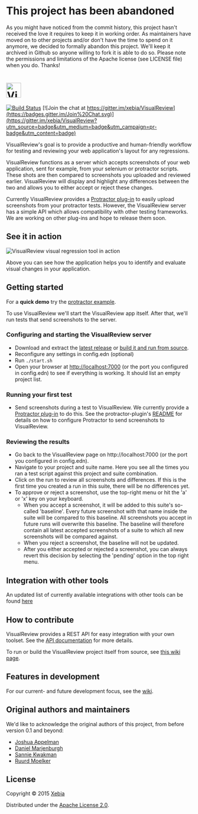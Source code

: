 # This project has been abandoned
As you might have noticed from the commit history, this project hasn't received the love it requires to keep it in working order. As maintainers have moved on to other projects and/or don't have the time to spend on it anymore, we decided to formally abandon this project. We'll keep it archived in Github so anyone willing to fork it is able to do so. Please note the permissions and limitations of the Apache license (see LICENSE file) when you do. Thanks!

# <img src="https://cloud.githubusercontent.com/assets/205326/8749163/038588f4-2ca0-11e5-94f7-25074b6b1ee8.png" alt="VisualReview logo" height="40x"> 
[![Build Status](https://travis-ci.org/xebia/VisualReview.svg?branch=master)](https://travis-ci.org/xebia/VisualReview) [![Join the chat at https://gitter.im/xebia/VisualReview](https://badges.gitter.im/Join%20Chat.svg)](https://gitter.im/xebia/VisualReview?utm_source=badge&utm_medium=badge&utm_campaign=pr-badge&utm_content=badge)

VisualReview's goal is to provide a productive and human-friendly workflow for testing and reviewing your web application's layout for any regressions.

VisualReview functions as a server which accepts screenshots of your web application, sent for example, from your selenium or protractor scripts.
These shots are then compared to screenshots you uploaded and reviewed earlier. VisualReview will display and highlight any differences
between the two and allows you to either accept or reject these changes.

Currently VisualReview provides a [Protractor plug-in](https://www.github.com/xebia/VisualReview-protractor) to easily
upload screenshots from your protractor tests. However, the VisualReview server has a simple API which allows
compatibility with other testing frameworks. We are working on other plug-ins and hope to release them soon.

## See it in action
![VisualReview visual regression tool in action](https://cloud.githubusercontent.com/assets/205326/8633297/1d86b464-27c1-11e5-85db-66cefbff4def.gif)

Above you can see how the application helps you to identify and evaluate visual changes in your application.

## Getting started
For a **quick demo** try the [protractor example](https://github.com/xebia/VisualReview-protractor/blob/master/example-project/README.md).

To use VisualReview we'll start the VisualReview app itself. After that, we'll run tests that send screenshots to the server. 

### Configuring and starting the VisualReview server

* Download and extract the [latest release](https://github.com/xebia/VisualReview/releases) or [build it and run from source](https://github.com/xebia/VisualReview/wiki/Building-and-running-from-source).
* Reconfigure any settings in config.edn (optional)
* Run `./start.sh`
* Open your browser at [http://localhost:7000](http://localhost:7000) (or the port you configured in config.edn) to see if everything is working. It should list an empty project list.

### Running your first test
* Send screenshots during a test to VisualReview. We currently provide a [Protractor plug-in](https://www.github.com/xebia/VisualReview-protractor) to do this. See
the protractor-plugin's [README](https://github.com/xebia/VisualReview-protractor/blob/master/README.md) for details on how to configure Protractor to send screenshots to VisualReview.

### Reviewing the results
* Go back to the VisualReview page on http://localhost:7000 (or the port you configured in config.edn).
* Navigate to your project and suite name. Here you see all the times you ran a test script against this project and suite combination.
* Click on the run to review all screenshots and differences. If this is the first time you created a run in this suite, there will be no differences yet.
* To approve or reject a screenshot, use the top-right menu or hit the 'a' or 'x' key on your keyboard.
  * When you accept a screenshot, it will be added to this suite's so-called 'baseline'. Every future screenshot with that name inside the suite will be compared to this baseline.
 All screenshots you accept in future runs will overwrite this baseline. The baseline will therefore contain all latest accepted screenshots of a suite to which all new screenshots will be compared against.
  * When you reject a screenshot, the baseline will not be updated.
  * After you either accepted or rejected a screenshot, you can always revert this decision by selecting the 'pending' option in the top right menu.

## Integration with other tools
An updated list of currently available integrations with other tools can be found [here](https://github.com/xebia/VisualReview/blob/master/doc/api.md#usages)

## How to contribute
VisualReview provides a REST API for easy integration with your own toolset. See the [API documentation](https://github.com/xebia/VisualReview/blob/master/doc/api.md) for more details.

To run or build the VisualReview project itself from source, see [this wiki page](https://github.com/xebia/VisualReview/wiki/Building-and-running-from-source).

## Features in development 
For our current- and future development focus, see the [wiki](https://github.com/xebia/VisualReview/wiki/Milestones). 

## Original authors and maintainers
We'd like to acknowledge the original authors of this project, from before version 0.1 and beyond:

* [Joshua Appelman](https://github.com/jbnicolai)
* [Daniel Marjenburgh](https://github.com/dmarjenburgh)
* [Sannie Kwakman](https://github.com/skwakman)
* [Ruurd Moelker](https://github.com/rrmoelker)

## License

Copyright © 2015 [Xebia](https://xebia.com/)

Distributed under the [Apache License 2.0](http://http://www.apache.org/licenses/LICENSE-2.0).



